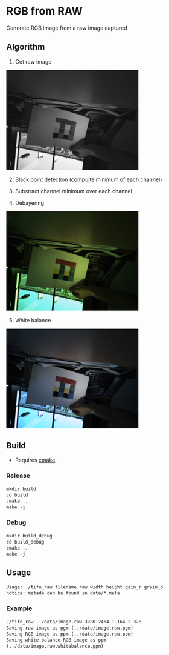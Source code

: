 # RGB from RAW

Generate RGB image from a raw image captured

## Algorithm

1. Get raw image

<img src="data/image_as_jpeg_for_readme/image.result_gray.jpeg" width="350">

2. Black point detection (compuite minimum of each channel)

3. Substract channel minimum over each channel

4. Debayering

<img src="data/image_as_jpeg_for_readme/image.result_rgb.jpeg" width="350">

5. White balance

<img src="data/image_as_jpeg_for_readme/image.whitebalance.result.jpeg" width="350">

## Build

* Requires [cmake](https://cmake.org/download/)

### Release

```shell
mkdir build
cd build
cmake ..
make -j
```


### Debug

```shell
mkdir build_debug
cd build_debug
cmake ..
make -j
```

## Usage

```
Usage: ./tifo_raw filename.raw width height gain_r grain_b
notice: metada can be found in data/*.meta
```
### Example

```
./tifo_raw ../data/image.raw 3280 2464 1.164 2.328
Saving raw image as pgm (../data/image.raw.pgm)
Saving RGB image as ppm (../data/image.raw.ppm)
Saving white balance RGB image as ppm (../data/image.raw.whitebalance.ppm)
```

